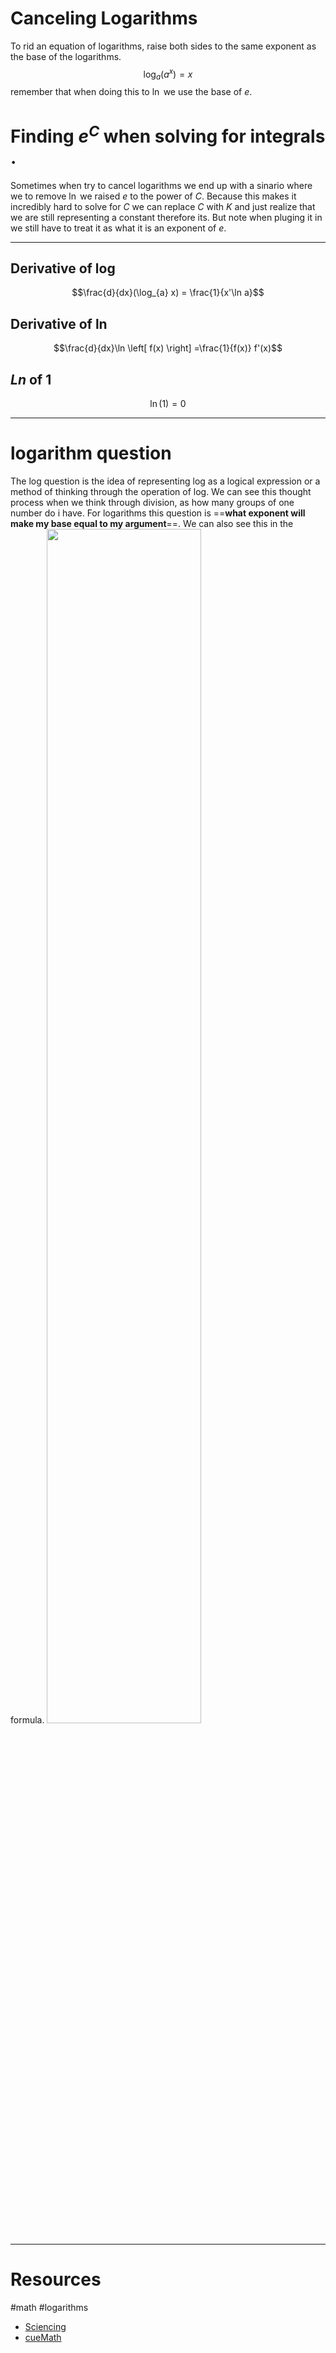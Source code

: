 
# Canceling Logarithms  
To rid an equation of logarithms, raise both sides to the same exponent as the base of the logarithms.
$$\log_{a}(a^x)=x$$
remember that when doing this to $\ln$ we use the base of $e$.


# Finding $e^C$ when solving for integrals .
Sometimes when try to cancel logarithms we end up with a sinario where we to remove $\ln$ we raised $e$ to the power of $C$. Because this makes it incredibly hard to solve for $C$ we can replace $C$ with $K$ and just realize that we are still representing a constant therefore its. But note when pluging it in we still have to treat it as what it is an exponent of $e$.




---

## Derivative of log
$$\frac{d}{dx}(\log_{a} x) = \frac{1}{x'\ln a}$$

## Derivative of $\ln$
$$\frac{d}{dx}\ln \left[ f(x) \right] =\frac{1}{f(x)} f'(x)$$
## $Ln$ of 1
$$\ln(1)=0$$


---
# logarithm question
The log question is the idea of representing log as a logical expression or a method of thinking through the operation of log. We can see this thought process when we think through division, as how many groups of one number do i have. For logarithms this question is ==**what exponent will make my base equal to my argument**==. We can also see this in the formula.
<img src = "https://i.imgur.com/TxNp3hn.png" width  =70%>



---
# Resources

#math #logarithms  

- [Sciencing](https://sciencing.com/rid-logarithms-8659083.html)
-  [cueMath](https://www.cuemath.com/calculus/derivative-of-log-x/)